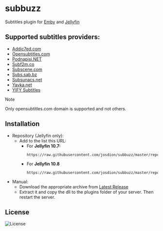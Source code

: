 # subbuzz
Subtitles plugin for [Emby](https://emby.media/) and [Jellyfin](https://jellyfin.org/)

## Supported subtitles providers:
* [Addic7ed.com](http://www.addic7ed.com)
* [Opensubtitles.com](https://www.opensubtitles.com)
* [Podnapisi.NET](http://www.podnapisi.net)
* [Subf2m.co](http://subf2m.co)
* [Subscene.com](http://www.subscene.com)
* [Subs.sab.bz](http://subs.sab.bz)
* [Subsunacs.net](http://subsunacs.net)
* [Yavka.net](http://www.yavka.net)
* [YIFY Subtitles](http://yifysubtitles.live)
> [!NOTE]
> Only opensubtitles.com domain is supported and not others.
## Installation
- Repository (Jellyfin only):
  - Add to the list this URL:
    - For **Jellyfin 10.7:**
       ```
       https://raw.githubusercontent.com/josdion/subbuzz/master/repo/jellyfin_10.7.json
       ```
    - For **Jellyfin 10.8**
      ```
      https://raw.githubusercontent.com/josdion/subbuzz/master/repo/jellyfin_10.8.json
      ```
- Manual:
  - Download the appropriate archive from [Latest Release](https://github.com/josdion/subbuzz/releases/latest)
  - Extract it and copy the dll to the plugins folder of your server. Then restart the server.    

## License
![License](https://img.shields.io/github/license/josdion/subbuzz.svg)
